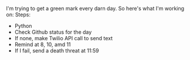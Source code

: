 I'm trying to get a green mark every darn day. So here's what I'm working on:
 Steps: 
- Python
 - Check Github status for the day
 - If none, make Twilio API call to send text
 - Remind at 8, 10, amd 11
 - If I fail, send a death threat at 11:59
